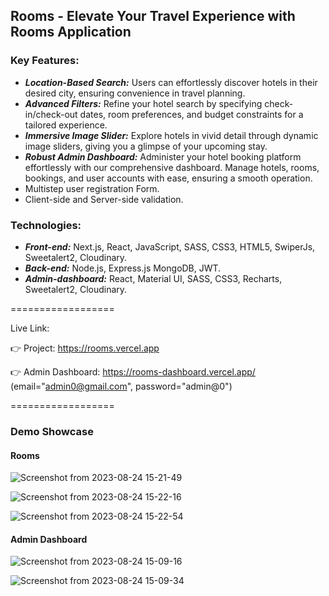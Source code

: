 ## Rooms - Elevate Your Travel Experience with Rooms Application

### Key Features:

- **_Location-Based Search:_** Users can effortlessly discover hotels in their desired city, ensuring convenience in travel planning.
- **_Advanced Filters:_** Refine your hotel search by specifying check-in/check-out dates, room preferences, and budget constraints for a tailored experience.
- **_Immersive Image Slider:_** Explore hotels in vivid detail through dynamic image sliders, giving you a glimpse of your upcoming stay.
- **_Robust Admin Dashboard:_** Administer your hotel booking platform effortlessly with our comprehensive dashboard. Manage hotels, rooms, bookings, and user accounts with ease, ensuring a smooth operation.
- Multistep user registration Form.
- Client-side and Server-side validation.

### Technologies:

- **_Front-end:_** Next.js, React, JavaScript, SASS, CSS3, HTML5, SwiperJs, Sweetalert2, Cloudinary.
- **_Back-end:_** Node.js, Express.js MongoDB, JWT.
- **_Admin-dashboard:_** React, Material UI, SASS, CSS3, Recharts, Sweetalert2, Cloudinary.

==================

Live Link:

👉 Project: https://rooms.vercel.app

👉 Admin Dashboard: https://rooms-dashboard.vercel.app/ (email="admin0@gmail.com", password="admin@0")

==================

### Demo Showcase

#### Rooms

![Screenshot from 2023-08-24 15-21-49](https://github.com/Ashik045/rooms/assets/78463849/a5576d76-3144-4778-9d87-e7d8a17ddba3)

![Screenshot from 2023-08-24 15-22-16](https://github.com/Ashik045/rooms/assets/78463849/9357152f-e2bb-4bbd-87dc-8ca1b7e82526)

![Screenshot from 2023-08-24 15-22-54](https://github.com/Ashik045/rooms/assets/78463849/efdf3793-fd4c-4e32-bebe-78de16d240db)

#### Admin Dashboard

![Screenshot from 2023-08-24 15-09-16](https://github.com/Ashik045/rooms/assets/78463849/60fe0f77-6ea3-4d21-b80a-92c1cbcea433)

![Screenshot from 2023-08-24 15-09-34](https://github.com/Ashik045/rooms/assets/78463849/bbee8f8e-668f-4b08-8a26-7551c185543b)
